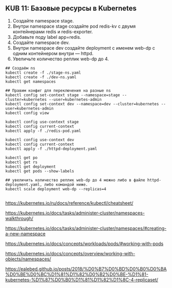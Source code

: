 ## KUB 11: Базовые ресурсы в Kubernetes

1. Создайте namespace stage.
2. Внутри namespace stage создайте pod redis-kv с двумя контейнерами redis и redis-exporter.
3. Добавьте поду label app=redis.
4. Создайте namespace dev.
5. Внутри namespace dev создайте deployment с именем web-dp с одним контейнером внутри — httpd.
6. Увеличьте количество реплик web-dp до 4.

```
## Создаём ns
kubectl create -f ./stage-ns.yaml
kubectl create -f ./dev-ns.yaml
kubectl get namespaces

## Правим конфиг для переключения на разные ns
kubectl config set-context stage --namespace=stage --cluster=kubernetes --user=kubernetes-admin
kubectl config set-context dev --namespace=dev --cluster=kubernetes --user=kubernetes-admin
kubectl config view

kubectl config use-context stage
kubectl config current-context
kubectl apply -f ./redis-pod.yaml

kubectl config use-context dev
kubectl config current-context
kubectl apply -f ./httpd-deployment.yaml

kubectl get po
kubectl get rs
kubectl get deployment
kubectl get pods --show-labels

## увеличить количество реплик web-dp до 4 можно либо в файле httpd-deployment.yaml, либо командой ниже.
kubectl scale deployment web-dp --replicas=4


```

https://kubernetes.io/ru/docs/reference/kubectl/cheatsheet/

https://kubernetes.io/docs/tasks/administer-cluster/namespaces-walkthrough/

https://kubernetes.io/docs/tasks/administer-cluster/namespaces/#creating-a-new-namespace

https://kubernetes.io/docs/concepts/workloads/pods/#working-with-pods

https://kubernetes.io/docs/concepts/overview/working-with-objects/namespaces/

https://ealebed.github.io/posts/2018/%D0%B7%D0%BD%D0%B0%D0%BA%D0%BE%D0%BC%D1%81%D1%82%D0%B2%D0%BE-%D1%81-kubernetes-%D1%87%D0%B0%D1%81%D1%82%D1%8C-4-replicaset/

